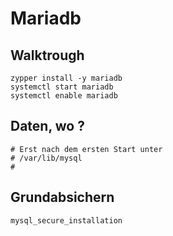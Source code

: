 # Mariadb

## Walktrough 

```
zypper install -y mariadb 
systemctl start mariadb 
systemctl enable mariadb
```
## Daten, wo ? 

```
# Erst nach dem ersten Start unter 
# /var/lib/mysql 
#
```

## Grundabsichern 

```
mysql_secure_installation 
```

